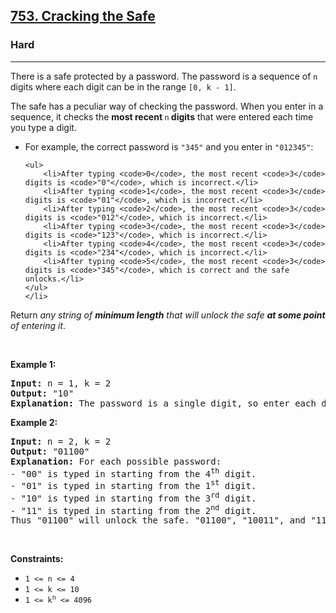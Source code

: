 <h2><a href="https://leetcode.com/problems/cracking-the-safe/">753. Cracking the Safe</a></h2><h3>Hard</h3><hr><div><p>There is a safe protected by a password. The password is a sequence of <code>n</code> digits where each digit can be in the range <code>[0, k - 1]</code>.</p>

<p>The safe has a peculiar way of checking the password. When you enter in a sequence, it checks the <strong>most recent </strong><code>n</code><strong> digits</strong> that were entered each time you type a digit.</p>

<ul>
	<li>For example, the correct password is <code>"345"</code> and you enter in <code>"012345"</code>:

	<ul>
		<li>After typing <code>0</code>, the most recent <code>3</code> digits is <code>"0"</code>, which is incorrect.</li>
		<li>After typing <code>1</code>, the most recent <code>3</code> digits is <code>"01"</code>, which is incorrect.</li>
		<li>After typing <code>2</code>, the most recent <code>3</code> digits is <code>"012"</code>, which is incorrect.</li>
		<li>After typing <code>3</code>, the most recent <code>3</code> digits is <code>"123"</code>, which is incorrect.</li>
		<li>After typing <code>4</code>, the most recent <code>3</code> digits is <code>"234"</code>, which is incorrect.</li>
		<li>After typing <code>5</code>, the most recent <code>3</code> digits is <code>"345"</code>, which is correct and the safe unlocks.</li>
	</ul>
	</li>
</ul>

<p>Return <em>any string of <strong>minimum length</strong> that will unlock the safe <strong>at some point</strong> of entering it</em>.</p>

<p>&nbsp;</p>
<p><strong>Example 1:</strong></p>

<pre><strong>Input:</strong> n = 1, k = 2
<strong>Output:</strong> "10"
<strong>Explanation:</strong> The password is a single digit, so enter each digit. "01" would also unlock the safe.
</pre>

<p><strong>Example 2:</strong></p>

<pre><strong>Input:</strong> n = 2, k = 2
<strong>Output:</strong> "01100"
<strong>Explanation:</strong> For each possible password:
- "00" is typed in starting from the 4<sup>th</sup> digit.
- "01" is typed in starting from the 1<sup>st</sup> digit.
- "10" is typed in starting from the 3<sup>rd</sup> digit.
- "11" is typed in starting from the 2<sup>nd</sup> digit.
Thus "01100" will unlock the safe. "01100", "10011", and "11001" would also unlock the safe.
</pre>

<p>&nbsp;</p>
<p><strong>Constraints:</strong></p>

<ul>
	<li><code>1 &lt;= n &lt;= 4</code></li>
	<li><code>1 &lt;= k &lt;= 10</code></li>
	<li><code>1 &lt;= k<sup>n</sup> &lt;= 4096</code></li>
</ul>
</div>
